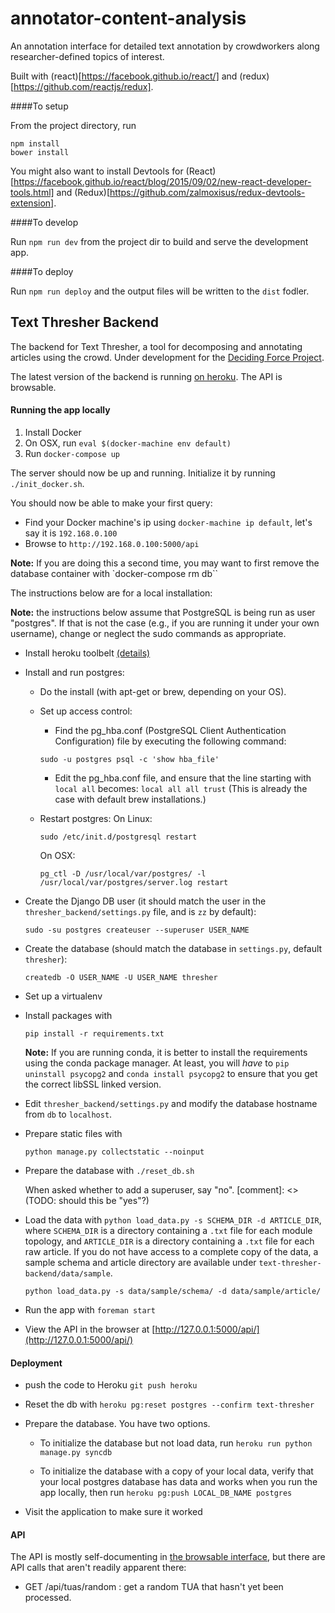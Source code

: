 # annotator-content-analysis
An annotation interface for detailed text annotation by crowdworkers along researcher-defined topics of interest.

Built with (react)[https://facebook.github.io/react/] and (redux)[https://github.com/reactjs/redux].

####To setup

From the project directory, run

```
npm install
bower install
```


You might also want to install Devtools for (React)[https://facebook.github.io/react/blog/2015/09/02/new-react-developer-tools.html] and (Redux)[https://github.com/zalmoxisus/redux-devtools-extension].

####To develop

Run `npm run dev` from the project dir to build and serve the development app.

####To deploy

Run `npm run deploy` and the output files will be written to the `dist` fodler.


## Text Thresher Backend

The backend for Text Thresher, a tool for decomposing and annotating articles
using the crowd. Under development for the
[Deciding Force Project](http://www.decidingforce.org/).

The latest version of the backend is running
[on heroku](http://text-thresher.herokuapp.com/api). The API is browsable.

#### Running the app locally

1. Install Docker
2. On OSX, run `eval $(docker-machine env default)`
3. Run `docker-compose up`

The server should now be up and running.  Initialize it by running
`./init_docker.sh`.

You should now be able to make your first query:

- Find your Docker machine's ip using `docker-machine ip default`, let's say
  it is `192.168.0.100`
- Browse to `http://192.168.0.100:5000/api`


**Note:** If you are doing this a second time, you may want to first remove
the database container with `docker-compose rm db``


The instructions below are for a local installation:

**Note:** the instructions below assume that PostgreSQL is being run as user
"postgres".  If that is not the case (e.g., if you are running it under your
own username), change or neglect the sudo commands as appropriate.

* Install heroku toolbelt
  [(details)](https://devcenter.heroku.com/articles/getting-started-with-python#set-up)

* Install and run postgres:
    * Do the install (with apt-get or brew, depending on your OS). 
    * Set up access control:
        * Find the pg_hba.conf (PostgreSQL Client Authentication Configuration) file by executing the following command:
        ```shell
        sudo -u postgres psql -c 'show hba_file'
        ```
        * Edit the pg_hba.conf file, and ensure that the line starting with `local all` becomes:
        `local all all trust`
        (This is already the case with default brew installations.)

    * Restart postgres:
      On Linux:
      ```shell
      sudo /etc/init.d/postgresql restart
      ```
      On OSX:
      ```shell
      pg_ctl -D /usr/local/var/postgres/ -l /usr/local/var/postgres/server.log restart
      ```
* Create the Django DB user (it should match the user in the `thresher_backend/settings.py` file, and is `zz` by default):
  ```shell
  sudo -su postgres createuser --superuser USER_NAME
  ```

* Create the database (should match the database in `settings.py`, default `thresher`):
  ```shell
  createdb -O USER_NAME -U USER_NAME thresher
  ```

* Set up a virtualenv

* Install packages with 
  ```shell
  pip install -r requirements.txt
  ```
  **Note:** If you are running conda, it is better to install the requirements
  using the conda package manager.  At least, you will *have* to `pip
  uninstall psycopg2` and `conda install psycopg2` to ensure that you
  get the correct libSSL linked version.

* Edit ``thresher_backend/settings.py`` and modify the database hostname from
  ``db`` to ``localhost``.

* Prepare static files with 
  ```shell
  python manage.py collectstatic --noinput
  ```

* Prepare the database with `./reset_db.sh`
  
  When asked whether to add a superuser, say "no".
  [comment]: <> (TODO: should this be "yes"?)

* Load the data with `python load_data.py -s SCHEMA_DIR -d ARTICLE_DIR`, where `SCHEMA_DIR` is a directory containing a `.txt` file for each module topology, and `ARTICLE_DIR` is a directory containing a `.txt` file for each raw article.
If you do not have access to a complete copy of the data, a sample schema and article directory are available under `text-thresher-backend/data/sample`.
  ```
  python load_data.py -s data/sample/schema/ -d data/sample/article/
  ```

- Run the app with `foreman start`

- View the API in the browser at [http://127.0.0.1:5000/api/](http://127.0.0.1:5000/api/)

#### Deployment

- push the code to Heroku `git push heroku`

- Reset the db with `heroku pg:reset postgres --confirm text-thresher`

- Prepare the database. You have two options.

  - To initialize the database but not load data, run
    `heroku run python manage.py syncdb`

  - To initialize the database with a copy of your local data, verify that your
    local postgres database has data and works when you run the app locally,
    then run `heroku pg:push LOCAL_DB_NAME postgres`

- Visit the application to make sure it worked

#### API

The API is mostly self-documenting in
[the browsable interface](http://text-thresher.herokuapp.com/api), but there are
API calls that aren't readily apparent there:

- GET /api/tuas/random : get a random TUA that hasn't yet been processed.
